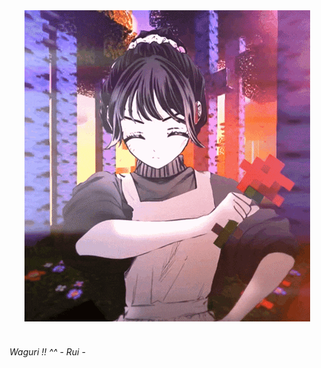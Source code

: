 <div align="center">
  <img src="kaoruko-waguri-kaoru-hana-wa-rin-to-saku.gif" alt="https://www.facebook.com/profile.php?id=61559259687199&mibextid=ZbWKwL">
</div>

<br />
<h6>Waguri !! ^^ - Rui -</h6>
